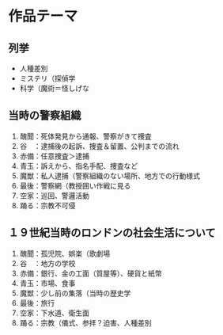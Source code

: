 作品テーマ
===

## 列挙

- 人種差別
- ミステリ（探偵学
- 科学（魔術＝怪しげな

## 当時の警察組織

1. 醜聞：死体発見から通報、警察がきて捜査
2. 谷　：逮捕後の起訴、捜査＆留置、公判までの流れ
3. 赤備：任意捜査＞逮捕
4. 青玉：訴えから、指名手配、捜査など
5. 魔獣：私人逮捕（警察組織のない場所、地方での行動様式
6. 最後：警察網（教授囲い作戦に見る
7. 空家：巡回、警邏活動
8. 踊る：宗教不可侵

## １９世紀当時のロンドンの社会生活について

1. 醜聞：孤児院、娯楽（歌劇場
2. 谷　：地方の学校
3. 赤備：銀行、金の工面（質屋等）、硬貨と紙幣
4. 青玉：市場、食事
5. 魔獣：少し前の集落（当時の歴史学
6. 最後：旅行
7. 空家：下水道、衛生面
8. 踊る：宗教（儀式、参拝？迫害、人種差別

